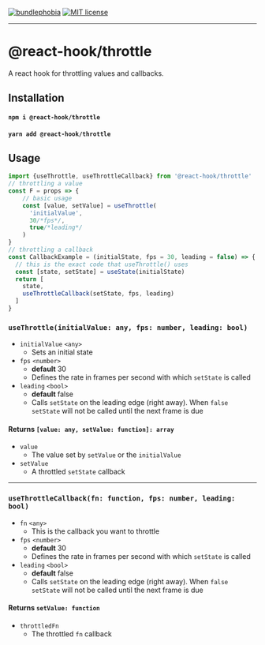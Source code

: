 [![bundlephobia](https://img.shields.io/bundlephobia/minzip/@react-hook/throttle?style=plastic)](https://bundlephobia.com/result?p=@react-hook/throttle)
[![MIT license](https://img.shields.io/badge/License-MIT-blue.svg)](https://lbesson.mit-license.org/)

---

# @react-hook/throttle
A react hook for throttling values and callbacks.


## Installation
#### `npm i @react-hook/throttle`
#### `yarn add @react-hook/throttle`

## Usage
```js
import {useThrottle, useThrottleCallback} from '@react-hook/throttle'
// throttling a value
const F = props => {
    // basic usage
    const [value, setValue] = useThrottle(
      'initialValue', 
      30/*fps*/, 
      true/*leading*/
    )
}
// throttling a callback
const CallbackExample = (initialState, fps = 30, leading = false) => {
  // this is the exact code that useThrottle() uses
  const [state, setState] = useState(initialState)
  return [
    state, 
    useThrottleCallback(setState, fps, leading)
  ]
}
```

### `useThrottle(initialValue: any, fps: number, leading: bool)`
- `initialValue` `<any>`
  - Sets an initial state
- `fps` `<number>`
  - **default** 30
  - Defines the rate in frames per second with which `setState` is called
- `leading` `<bool>`
  - **default** false
  - Calls `setState` on the leading edge (right away). When `false`
    `setState` will not be called until the next frame is due

#### Returns `[value: any, setValue: function]: array`
- `value`
  - The value set by `setValue` or the `initialValue`
- `setValue`
  - A throttled `setState` callback
  
----

### `useThrottleCallback(fn: function, fps: number, leading: bool)`
- `fn` `<any>`
  - This is the callback you want to throttle
- `fps` `<number>`
  - **default** 30
  - Defines the rate in frames per second with which `setState` is called
- `leading` `<bool>`
  - **default** false
  - Calls `setState` on the leading edge (right away). When `false`
    `setState` will not be called until the next frame is due

#### Returns `setValue: function`
- `throttledFn`
  - The throttled `fn` callback